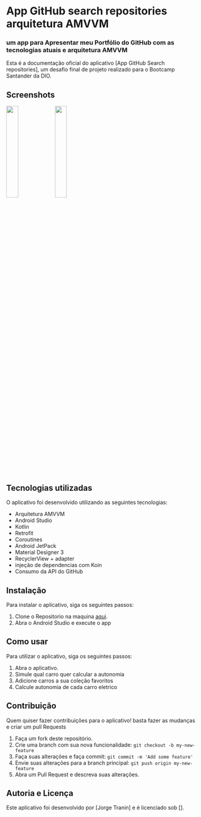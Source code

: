 # App GitHub search repositories arquitetura AMVVM

### um app para Apresentar meu Portfólio do GitHub com as tecnologias atuais e arquitetura AMVVM

Esta é a documentação oficial do aplicativo [App GitHub Search repositories], um desafio final de
projeto realizado
para o Bootcamp Santander da DIO.

## Screenshots

<img src="/screeshot/screeshot/Screenshot_tela1.png" width=25%>  <img src="/screeshot/screeshot/Screenshot_pesquisaOK.png" width=25%>

## Tecnologias utilizadas

O aplicativo foi desenvolvido utilizando as seguintes tecnologias:

- Arquitetura AMVVM
- Android Studio
- Kotlin
- Retrofit
- Coroutines
- Android JetPack
- Material Designer 3
- RecyclerView + adapter
- injeção de dependencias com Koin
- Consumo da API do GitHub

## Instalação

Para instalar o aplicativo, siga os seguintes passos:

1. Clone o Repositorio na
   maquina [aqui](https://github.com/JorgeTranin/App-GitHub-Search-Repositorys-AMVVM).
2. Abra o Android Studio e execute o app

## Como usar

Para utilizar o aplicativo, siga os seguintes passos:

1. Abra o aplicativo.
2. Simule qual carro quer calcular a autonomia
3. Adicione carros a sua coleção favoritos
4. Calcule autonomia de cada carro eletrico

## Contribuição

Quem quiser fazer contribuições para o aplicativo! basta fazer as mudanças e criar um pull Requests

1. Faça um fork deste repositório.
2. Crie uma branch com sua nova funcionalidade: `git checkout -b my-new-feature`
3. Faça suas alterações e faça commit: `git commit -m 'Add some feature'`
4. Envie suas alterações para a branch principal: `git push origin my-new-feature`
5. Abra um Pull Request e descreva suas alterações.

## Autoria e Licença

Este aplicativo foi desenvolvido por [Jorge Tranin] e é licenciado sob [].

